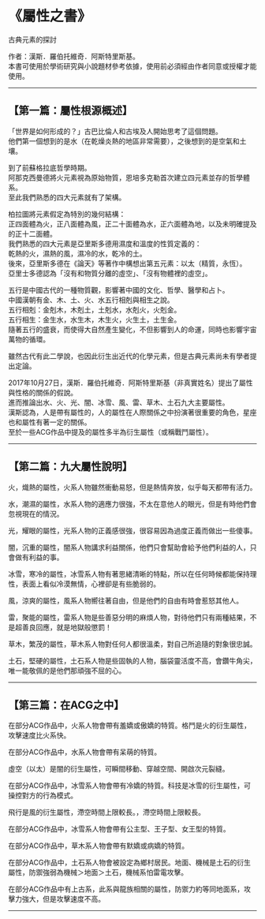# 《屬性之書》
<p>古典元素的探討</p>
<p>作者：漢斯．羅伯托維奇．阿斯特里斯基。<br />
本書可使用於學術研究與小說題材參考依據，使用前必須經由作者同意或授權才能使用。</p>
<hr />

## 【第一篇：屬性根源概述】
<p>「世界是如何形成的？」古巴比倫人和古埃及人開始思考了這個問題。<br />
他們第一個想到的是水（在乾燥炎熱的地區非常需要），之後想到的是空氣和土壤。</p>
<p>到了前蘇格拉底哲學時期。<br />
阿那克西曼德將火元素視為原始物質，恩培多克勒首次建立四元素並存的哲學體系。<br />
至此我們熟悉的四大元素就有了架構。</p>
<p>柏拉圖將元素假定為特別的幾何結構：<br />
正四面體為火，正八面體為風，正二十面體為水，正六面體為地，以及未明確提及的正十二面體。<br />
我們熟悉的四大元素是亞里斯多德用濕度和溫度的性質定義的：<br />
乾熱的火，濕熱的風，濕冷的水，乾冷的土。<br />
後來，亞里斯多德在《論天》等著作中構想出第五元素：以太（精質，永恆）。<br />
亞里士多德認為「沒有和物質分離的虛空」、「沒有物體裡的虛空」。</p>
<p>五行是中國古代的一種物質觀，影響著中國的文化、哲學、醫學和占卜。<br />
中國漢朝有金、木、土、火、水五行相剋與相生之說。<br />
五行相剋：金剋木，木剋土，土剋水，水剋火，火剋金。<br />
五行相生：金生水，水生木，木生火，火生土，土生金。<br />
隨著五行的盛衰，而使得大自然產生變化，不但影響到人的命運，同時也影響宇宙萬物的循環。</p>
<p>雖然古代有此二學說，也因此衍生出近代的化學元素，但是古典元素尚未有學者提出定論。</p>
<p>2017年10月27日，漢斯．羅伯托維奇．阿斯特里斯基（非真實姓名）提出了屬性與性格的關係的假說。<br />
進而推論出水、火、光、闇、冰雪、風、雷、草木、土石九大主要屬性。<br />
漢斯認為，人是帶有屬性的，人的屬性在人際關係之中扮演著很重要的角色，星座也和屬性有著一定的關係。<br />
至於一些ACG作品中提及的屬性多半為衍生屬性（或稱戰鬥屬性）。</p>
<hr />

## 【第二篇：九大屬性說明】
<p>火，熾熱的屬性，火系人物雖然衝動易怒，但是熱情奔放，似乎每天都帶有活力。</p>
<p>水，潮濕的屬性，水系人物的適應力很強，不太在意他人的眼光，但是有時他們會忽視現在的情況。</p>
<p>光，耀眼的屬性，光系人物的正義感很強，很容易因為過度正義而做出一些傻事。</p>
<p>闇，沉重的屬性，闇系人物講求利益關係，他們只會幫助會給予他們利益的人，只會做有利益的事。</p>
<p>冰雪，寒冷的屬性，冰雪系人物有著思緒清晰的特點，所以在任何時候都能保持理性，表面上看似冷漠無情，心裡卻是有些脆弱的。</p>
<p>風，涼爽的屬性，風系人物嚮往著自由，但是他們的自由有時會惹怒其他人。</p>
<p>雷，聚能的屬性，雷系人物是些善惡分明的麻煩人物，對待他們只有兩種結果，不是超善良回應，就是地獄般懲罰！</p>
<p>草木，繁茂的屬性，草木系人物對任何人都很溫柔，對自己所追隨的對象很忠誠。</p>
<p>土石，堅硬的屬性，土石系人物是些固執的人物，腦袋靈活度不高，會鑽牛角尖，唯一能敬佩的是他們那頑強不屈的心。</p>
<hr />

## 【第三篇：在ACG之中】
<p>在部分ACG作品中，火系人物會帶有羞嬌或傲嬌的特質。格鬥是火的衍生屬性，攻擊速度比火系快。</p>
<p>在部分ACG作品中，水系人物會帶有呆萌的特質。</p>
<p>虛空（以太）是闇的衍生屬性，可瞬間移動、穿越空間、開啟次元裂縫。</p>
<p>在部分ACG作品中，冰雪系人物會帶有冷嬌的特質。科技是冰雪的衍生屬性，可操控對方的行為模式。</p>
<p>飛行是風的衍生屬性，滯空時間上限較長。，滯空時間上限較長。</p>
<p>在部分ACG作品中，冰雪系人物會帶有公主型、王子型、女王型的特質。</p>
<p>在部分ACG作品中，草木系人物會帶有默嬌或病嬌的特質。</p>
<p>在部分ACG作品中，土石系人物會被設定為鄉村居民。地面、機械是土石的衍生屬性，防禦強弱為機械＞地面＞土石，機械系怕雷電攻擊。</p>
<p>在部分ACG作品中有上古系，此系與龍族相關的屬性，防禦力約等同地面系，攻擊力強大，但是攻擊速度不高。</p>
<hr />

